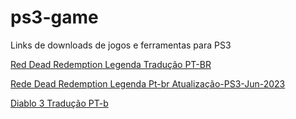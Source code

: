 # ps3-game
Links de downloads de jogos e ferramentas para PS3

[Red Dead Redemption Legenda Tradução PT-BR](https://drive.google.com/u/0/uc?id=116zs9NGUHgsbyB_0Gd4L6jcSvaKuLLYC&export=download)

[Rede Dead Redemption Legenda Pt-br Atualização-PS3-Jun-2023](https://www.mediafire.com/file/msf3ufpddap7ri1)

[Diablo 3 Tradução PT-b](https://1fichier.com/?kut9kqjpm41ldxchhr2u)
